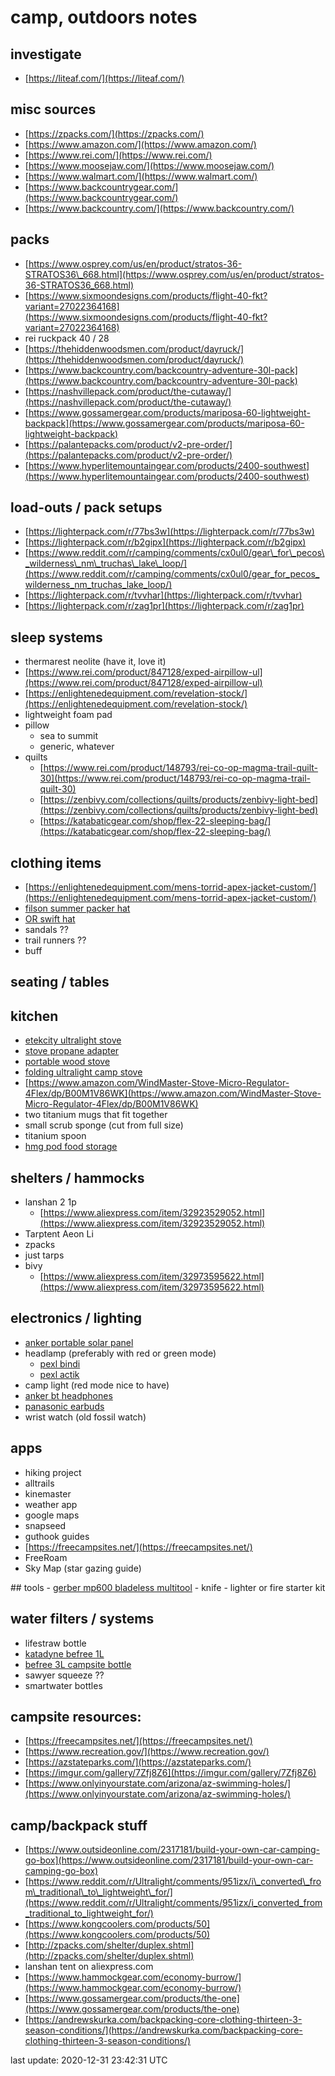 camp, outdoors notes
====================

investigate
-----------

*   [https://liteaf.com/](https://liteaf.com/)

misc sources
------------

*   [https://zpacks.com/](https://zpacks.com/)
*   [https://www.amazon.com/](https://www.amazon.com/)
*   [https://www.rei.com/](https://www.rei.com/)
*   [https://www.moosejaw.com/](https://www.moosejaw.com/)
*   [https://www.walmart.com/](https://www.walmart.com/)
*   [https://www.backcountrygear.com/](https://www.backcountrygear.com/)
*   [https://www.backcountry.com/](https://www.backcountry.com/)

packs
-----

*   [https://www.osprey.com/us/en/product/stratos-36-STRATOS36\_668.html](https://www.osprey.com/us/en/product/stratos-36-STRATOS36_668.html)
*   [https://www.sixmoondesigns.com/products/flight-40-fkt?variant=27022364168](https://www.sixmoondesigns.com/products/flight-40-fkt?variant=27022364168)
*   rei ruckpack 40 / 28
*   [https://thehiddenwoodsmen.com/product/dayruck/](https://thehiddenwoodsmen.com/product/dayruck/)
*   [https://www.backcountry.com/backcountry-adventure-30l-pack](https://www.backcountry.com/backcountry-adventure-30l-pack)
*   [https://nashvillepack.com/product/the-cutaway/](https://nashvillepack.com/product/the-cutaway/)
*   [https://www.gossamergear.com/products/mariposa-60-lightweight-backpack](https://www.gossamergear.com/products/mariposa-60-lightweight-backpack)
*   [https://palantepacks.com/product/v2-pre-order/](https://palantepacks.com/product/v2-pre-order/)
*   [https://www.hyperlitemountaingear.com/products/2400-southwest](https://www.hyperlitemountaingear.com/products/2400-southwest)

load-outs / pack setups
-----------------------

*   [https://lighterpack.com/r/77bs3w](https://lighterpack.com/r/77bs3w)
*   [https://lighterpack.com/r/b2gipx](https://lighterpack.com/r/b2gipx)
*   [https://www.reddit.com/r/camping/comments/cx0ul0/gear\_for\_pecos\_wilderness\_nm\_truchas\_lake\_loop/](https://www.reddit.com/r/camping/comments/cx0ul0/gear_for_pecos_wilderness_nm_truchas_lake_loop/)
*   [https://lighterpack.com/r/tvvhar](https://lighterpack.com/r/tvvhar)
*   [https://lighterpack.com/r/zag1pr](https://lighterpack.com/r/zag1pr)

sleep systems
-------------

*   thermarest neolite (have it, love it)
*   [https://www.rei.com/product/847128/exped-airpillow-ul](https://www.rei.com/product/847128/exped-airpillow-ul)
*   [https://enlightenedequipment.com/revelation-stock/](https://enlightenedequipment.com/revelation-stock/)
*   lightweight foam pad
*   pillow
    *   sea to summit
    *   generic, whatever
*   quilts
    *   [https://www.rei.com/product/148793/rei-co-op-magma-trail-quilt-30](https://www.rei.com/product/148793/rei-co-op-magma-trail-quilt-30)
    *   [https://zenbivy.com/collections/quilts/products/zenbivy-light-bed](https://zenbivy.com/collections/quilts/products/zenbivy-light-bed)
    *   [https://katabaticgear.com/shop/flex-22-sleeping-bag/](https://katabaticgear.com/shop/flex-22-sleeping-bag/)

clothing items
--------------

*   [https://enlightenedequipment.com/mens-torrid-apex-jacket-custom/](https://enlightenedequipment.com/mens-torrid-apex-jacket-custom/)
*   [filson summer packer hat](https://www.backcountry.com/filson-summer-packer-hat)
*   [OR swift hat](https://www.amazon.com/Outdoor-Research-Swift-Khaki-1Size/dp/B0026MMTSQ)
*   sandals ??
*   trail runners ??
*   buff

seating / tables
----------------

kitchen
-------

*   [etekcity ultralight stove](https://www.amazon.com/Etekcity-Ultralight-Backpacking-Emergency-Earthquake/dp/B07VYNRKCS/ref=sr_1_3)
*   [stove propane adapter](https://www.amazon.com/gp/product/B072QXKVJP/ref=ppx_yo_dt_b_search_asin_title)
*   [portable wood stove](https://www.amazon.com/gp/product/B00T8NEI3A/ref=ppx_yo_dt_b_search_asin_title)
*   [folding ultralight camp stove](https://www.amazon.com/XYCING-Backpacking-Electronic-Ultralight-Mountaineering/dp/B07QTPWS7D/ref=sr_1_fkmr1_1)
*   [https://www.amazon.com/WindMaster-Stove-Micro-Regulator-4Flex/dp/B00M1V86WK](https://www.amazon.com/WindMaster-Stove-Micro-Regulator-4Flex/dp/B00M1V86WK)
*   two titanium mugs that fit together
*   small scrub sponge (cut from full size)
*   titanium spoon
*   [hmg pod food storage](https://www.hyperlitemountaingear.com/products/pods)

shelters / hammocks
-------------------

*   lanshan 2 1p
    *   [https://www.aliexpress.com/item/32923529052.html](https://www.aliexpress.com/item/32923529052.html)
*   Tarptent Aeon Li
*   zpacks
*   just tarps
*   bivy
    *   [https://www.aliexpress.com/item/32973595622.html](https://www.aliexpress.com/item/32973595622.html)

electronics / lighting
----------------------

*   [anker portable solar panel](https://www.amazon.com/gp/product/B012YUJJM8/ref=ppx_od_dt_b_asin_title_s05)
*   headlamp (preferably with red or green mode)
    *   [pexl bindi](https://www.petzl.com/US/en/Sport/ACTIVE-headlamps/BINDI)
    *   [pexl actik](https://www.petzl.com/US/en/Sport/ACTIVE-headlamps/ACTIK)
*   camp light (red mode nice to have)
*   [anker bt headphones](https://www.amazon.com/Anker-SoundBuds-Headphones-Bluetooth-Cancellation/dp/B0721MP41Q/ref=as_li_ss_tl)
*   [panasonic earbuds](https://www.amazon.com/gp/product/B00E4LGVUO/ref=ppx_yo_dt_b_search_asin_title)
*   wrist watch (old fossil watch)

apps
----

*   hiking project
*   alltrails
*   kinemaster
*   weather app
*   google maps
*   snapseed
*   guthook guides
*   [https://freecampsites.net/](https://freecampsites.net/)
*   FreeRoam
*   Sky Map (star gazing guide)

\## tools - [gerber mp600 bladeless multitool](https://www.amazon.com/gp/product/B00KYO627M/ref=ppx_yo_dt_b_search_asin_title) - knife - lighter or fire starter kit

water filters / systems
-----------------------

*   lifestraw bottle
*   [katadyne befree 1L](https://www.amazon.com/Katadyn-Membrane-Endurance-Camping-Backpacking/dp/B075X5R67T)
*   [befree 3L campsite bottle](https://www.amazon.com/Katadyn-Membrane-Backpacking-Emergency-Preparedness/dp/B0764P4L7Q)
*   sawyer squeeze ??
*   smartwater bottles

campsite resources:
-------------------

*   [https://freecampsites.net/](https://freecampsites.net/)
*   [https://www.recreation.gov/](https://www.recreation.gov/)
*   [https://azstateparks.com/](https://azstateparks.com/)
*   [https://imgur.com/gallery/7Zfj8Z6](https://imgur.com/gallery/7Zfj8Z6)
*   [https://www.onlyinyourstate.com/arizona/az-swimming-holes/](https://www.onlyinyourstate.com/arizona/az-swimming-holes/)

camp/backpack stuff
-------------------

*   [https://www.outsideonline.com/2317181/build-your-own-car-camping-go-box](https://www.outsideonline.com/2317181/build-your-own-car-camping-go-box)
*   [https://www.reddit.com/r/Ultralight/comments/951izx/i\_converted\_from\_traditional\_to\_lightweight\_for/](https://www.reddit.com/r/Ultralight/comments/951izx/i_converted_from_traditional_to_lightweight_for/)
*   [https://www.kongcoolers.com/products/50](https://www.kongcoolers.com/products/50)
*   [http://zpacks.com/shelter/duplex.shtml](http://zpacks.com/shelter/duplex.shtml)
*   lanshan tent on aliexpress.com
*   [https://www.hammockgear.com/economy-burrow/](https://www.hammockgear.com/economy-burrow/)
*   [https://www.gossamergear.com/products/the-one](https://www.gossamergear.com/products/the-one)
*   [https://andrewskurka.com/backpacking-core-clothing-thirteen-3-season-conditions/](https://andrewskurka.com/backpacking-core-clothing-thirteen-3-season-conditions/)

last update: 2020-12-31 23:42:31 UTC